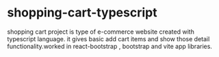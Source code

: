# shopping-cart-typescript
shopping cart project is type of e-commerce website created with  typescript language. it gives basic add cart items and show those detail functionality.worked in react-bootstrap , bootstrap and vite app libraries.
